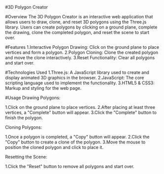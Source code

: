 #3D Polygon Creator

#Overview
The 3D Polygon Creator is an interactive web application that allows users to draw, clone, and reset 3D polygons using the Three.js library. Users can create polygons by clicking on a ground plane, complete the drawing, clone the completed polygon, and reset the scene to start over.

#Features
1.Interactive Polygon Drawing: Click on the ground plane to place vertices and form a polygon.
2.Polygon Cloning: Clone the created polygon and move the clone interactively.
3.Reset Functionality: Clear all polygons and start over.


#Technologies Used
1.Three.js: A JavaScript library used to create and display animated 3D graphics in the browser.
2.JavaScript: The core scripting language used to implement the functionality.
3.HTML5 & CSS3: Markup and styling for the web page.

#Usage
Drawing Polygons:

1.Click on the ground plane to place vertices.
2.After placing at least three vertices, a "Complete" button will appear.
3.Click the "Complete" button to finish the polygon.


Cloning Polygons:

1.Once a polygon is completed, a "Copy" button will appear.
2.Click the "Copy" button to create a clone of the polygon.
3.Move the mouse to position the cloned polygon and click to place it.

Resetting the Scene:

1.Click the "Reset" button to remove all polygons and start over.
